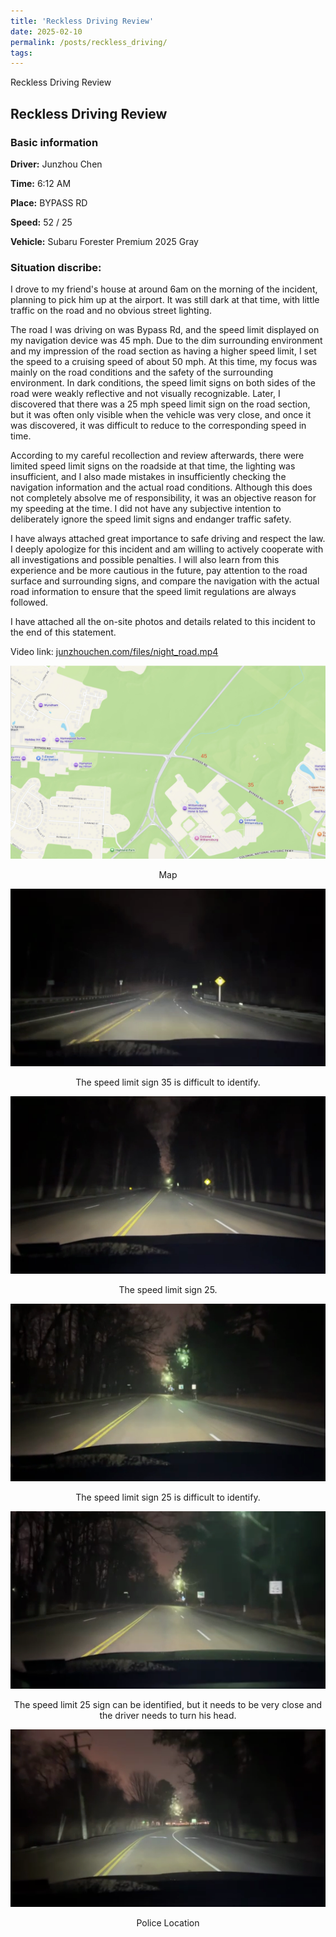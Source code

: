 ```yaml
---
title: 'Reckless Driving Review'
date: 2025-02-10
permalink: /posts/reckless_driving/
tags:
---
```


Reckless Driving Review
## Reckless Driving Review

### Basic information 

**Driver:** Junzhou Chen

**Time:** 6:12 AM

**Place:** BYPASS RD

**Speed:** 52 / 25

**Vehicle:** Subaru Forester Premium 2025 Gray

### Situation discribe:

I drove to my friend's house at around 6am on the morning of the incident, planning to pick him up at the airport. It was still dark at that time, with little traffic on the road and no obvious street lighting.

The road I was driving on was Bypass Rd, and the speed limit displayed on my navigation device was 45 mph. Due to the dim surrounding environment and my impression of the road section as having a higher speed limit, I set the speed to a cruising speed of about 50 mph. At this time, my focus was mainly on the road conditions and the safety of the surrounding environment. In dark conditions, the speed limit signs on both sides of the road were weakly reflective and not visually recognizable. Later, I discovered that there was a 25 mph speed limit sign on the road section, but it was often only visible when the vehicle was very close, and once it was discovered, it was difficult to reduce to the corresponding speed in time.

According to my careful recollection and review afterwards, there were limited speed limit signs on the roadside at that time, the lighting was insufficient, and I also made mistakes in insufficiently checking the navigation information and the actual road conditions. Although this does not completely absolve me of responsibility, it was an objective reason for my speeding at the time. I did not have any subjective intention to deliberately ignore the speed limit signs and endanger traffic safety.

I have always attached great importance to safe driving and respect the law. I deeply apologize for this incident and am willing to actively cooperate with all investigations and possible penalties. I will also learn from this experience and be more cautious in the future, pay attention to the road surface and surrounding signs, and compare the navigation with the actual road information to ensure that the speed limit regulations are always followed.

I have attached all the on-site photos and details related to this incident to the end of this statement.

Video link: [junzhouchen.com/files/night_road.mp4](https://junzhouchen.com/files/night_road.mp4)

![map](./assets/map.png)

<center>Map</center>

![35_sign](./assets/35_sign.png)

<center>The speed limit sign 35 is difficult to identify.</center>

![25_Notice](./assets/25_Notice.png)

<center>The speed limit sign 25.</center>

![25sign](./assets/25_sign.png)

<center>The speed limit sign 25 is difficult to identify.</center>

![25close](./assets/25_sign_clo.png)

<center>The speed limit 25 sign can be identified, but it needs to be very close and the driver needs to turn his head.</center>

![police](./assets/police.png)

<center>Police Location</center>
